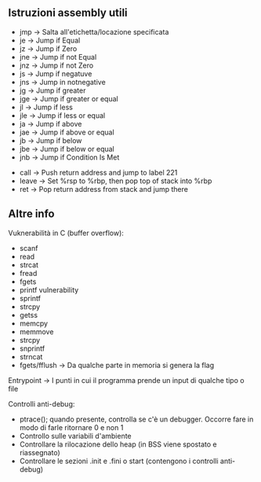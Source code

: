 ## Istruzioni assembly utili
- jmp -> Salta all'etichetta/locazione specificata 
- je -> Jump if Equal
- jz -> Jump if Zero
- jne -> Jump if not Equal
- jnz -> Jump if not Zero
- js -> Jump if negatuve
- jns -> Jump in notnegative
- jg -> Jump if greater 
- jge -> Jump if greater or equal 
- jl -> Jump if less
- jle -> Jump if less or equal 
- ja -> Jump if above 
- jae -> Jump if above or equal 
- jb -> Jump if below 
- jbe -> Jump if below or equal 
- jnb -> Jump if Condition Is Met

* call -> Push return address and jump to label 221
* leave -> Set %rsp to %rbp, then pop top of stack into %rbp
* ret -> Pop return address from stack and jump there

## Altre info
Vuknerabilità in C (buffer overflow):
- scanf
- read
- strcat
- fread
- fgets
- printf vulnerability
- sprintf
- strcpy
- getss
- memcpy
- memmove
- strcpy
- snprintf
- strncat
- fgets/fflush -> Da qualche parte in memoria si genera la flag

Entrypoint -> I punti in cui il programma prende un input di qualche tipo o file 

Controlli anti-debug:
- ptrace(); quando presente, controlla se c'è un debugger. 
Occorre fare in modo di farle ritornare 0 e non 1
- Controllo sulle variabili d'ambiente 
- Controllare la rilocazione dello heap (in BSS viene spostato e riassegnato)
- Controllare le sezioni .init e .fini o start (contengono i controlli anti-debug)